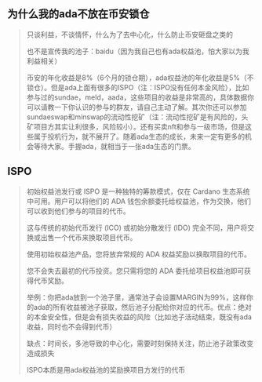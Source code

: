 
## 为什么我的ada不放在币安锁仓
> 只谈利益，不谈情怀，什么为了去中心化，什么防止币安砸盘之类的
>  
> 也不是宣传我的池子：baidu（因为我自己也有ada权益池，怕大家以为我利益相关）
> 
> 币安的年化收益是8%（6个月的锁仓期），ada权益池的年化收益是5%（不锁仓）。但是ada上面有很多的ISPO（注：ISPO没有任何本金风险），比如参与过的sundae，meld，aada，这些项目的收益是非常高的，具体数据你可以请教一下你认识的参与的群友，请自己主动了解。其次你还可以参加sundaeswap和minswap的流动性挖矿（注：流动性挖矿是有风险的，头矿项目方其实让利很多，风险较小）。还有买卖nft和参与一级市场，但是这些属于投机行为，就不展开了。随着ada生态的成长，未来一定有更多的机会等待大家。手握ada，就相当于一张ada生态的门票。


## ISPO

> 初始权益池发行或 ISPO 是一种独特的筹款模式，仅在 Cardano 生态系统中可用。用户可以将他们的 ADA 钱包余额委托给权益池，作为交换，他们可以收到他们参与的项目的代币。
>
> 这与传统的初始代币发行 (ICO) 或初始分散发行 (IDO) 完全不同，用户将交换或出售一个代币来换取项目代币。
>
> 使用初始权益池产品，您将放弃常规的 ADA 权益奖励以换取项目的代币。 
>
> 您不会失去最初的代币投资。您只需将您的 ADA 委托给项目权益池即可获得代币奖励。
>
> 举例：你把ada放到一个池子里，通常池子会设置MARGIN为99%，这样你的ada的所有收益被池子获取，然后池子分配给你对应的代币。优点：绝对的本金安全性，但是会有损失收益的风险（比如池子活动结束，既没有ada收益，同时也不会得到代币）
>
> 缺点：时间长，多池导致的中心化，需要时刻保持关注，防止池子政策改变造成损失
>
> ISPO本质是用ada权益池的奖励换项目方发行的代币

